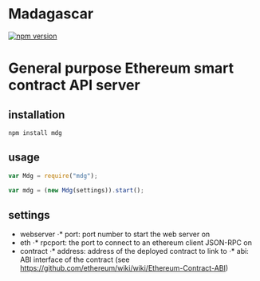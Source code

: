 # Madagascar

[![npm version](https://badge.fury.io/js/mdg.svg)](http://badge.fury.io/js/mdg)

# General purpose Ethereum smart contract API server

## installation

```
npm install mdg
```

## usage

```js
var Mdg = require("mdg");

var mdg = (new Mdg(settings)).start();
```

## settings

* webserver
⋅* port: port number to start the web server on
* eth
⋅* rpcport: the port to connect to an ethereum client JSON-RPC on
* contract
⋅* address: address of the deployed contract to link to
⋅* abi: ABI interface of the contract (see https://github.com/ethereum/wiki/wiki/Ethereum-Contract-ABI)
